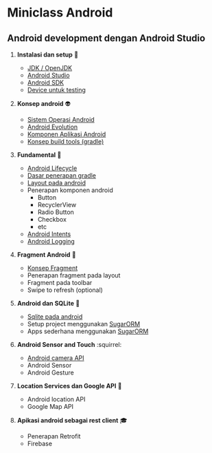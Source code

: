 # Miniclass Android

## Android development dengan Android Studio

1. **Instalasi dan setup** :space_invader:
    - [JDK / OpenJDK](materi/topik1/jdk.md)
    - [Android Studio](materi/topik1/android.md)
    - [Android SDK](materi/topik1/sdk.md)
    - [Device untuk testing](materi/topik1/device.md)

2. **Konsep android** :alien:
    - [Sistem Operasi Android](materi/topik2/android.md)
    - [Android Evolution](materi/topik2/version.md)
    - [Komponen Aplikasi Android](materi/topik2/komponen.md)
    - [Konsep build tools (gradle) ](materi/topik2/gradle.md)

3. **Fundamental** :iphone:
    - [Android Lifecycle](materi/topik2/lifecycle.md)
    - [Dasar penerapan gradle](materi/topik3/gradle.md)
    - [Layout pada android](materi/topik2/layout.md)
    - Penerapan komponen android
        - Button
        - RecyclerView
        - Radio Button
        - Checkbox
        - etc
    - [Android Intents](materi/topik3/intents.md)
    - [Android Logging](materi/topik3/log.md)


4. **Fragment Android** :calling:
    - [Konsep Fragment](materi/topik4/fragment.md)
    - Penerapan fragment pada layout
    - Fragment pada toolbar
    - Swipe to refresh (optional)

5. **Android dan SQLite** :balloon:
    - [Sqlite pada android](materi/topik5/sqlite-sugar.md)
    - Setup project menggunakan [SugarORM](materi/topik5/setup-android-sugar.md)
    - Apps sederhana menggunakan [SugarORM](http://satyan.github.io/sugar/)

6. **Android Sensor and Touch** :squirrel:
    - [Android camera API](materi/topik6/camera.md)
    - Android Sensor
    - Android Gesture

7. **Location Services dan Google API** :ghost:
    - Android location API
    - Google Map API

8. **Apikasi android sebagai rest client** :mortar_board:
    - Penerapan Retrofit
    - Firebase